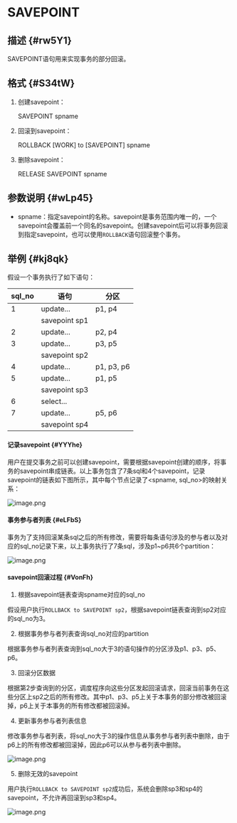 SAVEPOINT 
==============================



描述 {#rw5Y1}
-----------

SAVEPOINT语句用来实现事务的部分回滚。

格式 {#S34tW}
-----------

1. 创建savepoint：




    SAVEPOINT spname





2. 回滚到savepoint：




    ROLLBACK [WORK] to [SAVEPOINT] spname





3. 删除savepoint：




    RELEASE SAVEPOINT spname





参数说明 {#wLp45}
-------------

* spname：指定savepoint的名称。savepoint是事务范围内唯一的，一个savepoint会覆盖前一个同名的savepoint。创建savepoint后可以将事务回滚到指定savepoint，也可以使用`ROLLBACK`语句回滚整个事务。






举例 {#kj8qk}
-----------

假设一个事务执行了如下语句：


| **sql_no** |    **语句**     |   **分区**   |
|------------|---------------|------------|
| 1          | update...     | p1, p4     |
|            | savepoint sp1 |            |
| 2          | update...     | p2, p4     |
| 3          | update...     | p3, p5     |
|            | savepoint sp2 |            |
| 4          | update...     | p1, p3, p6 |
| 5          | update...     | p1, p5     |
|            | savepoint sp3 |            |
| 6          | select...     |            |
| 7          | update...     | p5, p6     |
|            | savepoint sp4 |            |



#### 记录savepoint {#YYYhe}

用户在提交事务之前可以创建savepoint，需要根据savepoint创建的顺序，将事务的savepoint串成链表。以上事务包含了7条sql和4个savepoint，记录savepoint的链表如下图所示，其中每个节点记录了\<spname, sql_no\>的映射关系：

![image.png](https://static-aliyun-doc.oss-accelerate.aliyuncs.com/assets/img/zh-CN/3501155061/p149175.png "image.png")



#### 事务参与者列表 {#eLFbS}

事务为了支持回滚某条sql之后的所有修改，需要将每条语句涉及的参与者以及对应的sql_no记录下来，以上事务执行了7条sql，涉及p1\~p6共6个partition：

![image.png](https://static-aliyun-doc.oss-accelerate.aliyuncs.com/assets/img/zh-CN/3501155061/p149176.png "image.png")



#### savepoint回滚过程 {#VonFh}

1. 根据savepoint链表查询spname对应的sql_no




假设用户执行`ROLLBACK to SAVEPOINT sp2`，根据savepoint链表查询到sp2对应的sql_no为3。

2. 根据事务参与者列表查询sql_no对应的partition




根据事务参与者列表查询到sql_no大于3的语句操作的分区涉及p1、p3、p5、p6。

3. 回滚分区数据




根据第2步查询到的分区，调度程序向这些分区发起回滚请求，回滚当前事务在这些分区上sp2之后的所有修改。其中p1、p3、p5上关于本事务的部分修改被回滚掉，p6上关于本事务的所有修改都被回滚掉。

4. 更新事务参与者列表信息




修改事务参与者列表，将sql_no大于3的操作信息从事务参与者列表中删除，由于p6上的所有修改都被回滚掉，因此p6可以从参与者列表中删除。

![image.png](https://static-aliyun-doc.oss-accelerate.aliyuncs.com/assets/img/zh-CN/3501155061/p149177.png "image.png")

5. 删除无效的savepoint




用户执行`ROLLBACK to SAVEPOINT sp2`成功后，系统会删除sp3和sp4的savepoint，不允许再回滚到sp3和sp4。

![image.png](https://static-aliyun-doc.oss-accelerate.aliyuncs.com/assets/img/zh-CN/3501155061/p149178.png "image.png")
